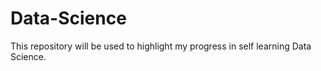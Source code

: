 # Data-Science
This repository will be used to highlight my progress in self learning Data Science.
